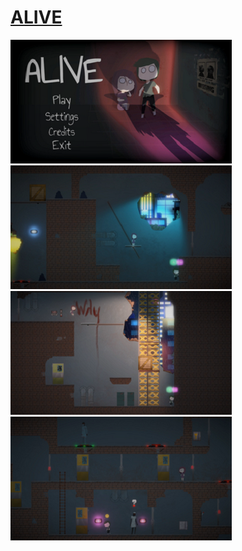 # [ALIVE](https://kdu.itch.io/adt11presents-alive)

<img src="GameProjects/Images/ALIVE01.png?raw=true"/>
<img src="GameProjects/Images/ALIVE02.png?raw=true"/>
<img src="GameProjects/Images/ALIVE03.png?raw=true"/>
<img src="GameProjects/Images/ALIVE04.png?raw=true"/>
